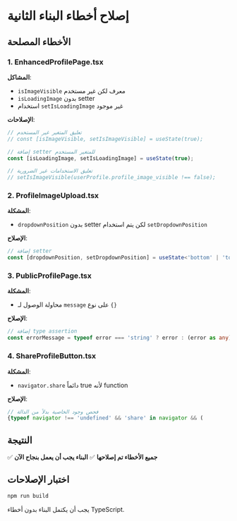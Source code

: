 # إصلاح أخطاء البناء الثانية

## الأخطاء المصلحة

### 1. EnhancedProfilePage.tsx
**المشاكل**:
- `isImageVisible` معرف لكن غير مستخدم
- `isLoadingImage` بدون setter
- استخدام `setIsLoadingImage` غير موجود

**الإصلاحات**:
```typescript
// تعليق المتغير غير المستخدم
// const [isImageVisible, setIsImageVisible] = useState(true);

// إضافة setter للمتغير المستخدم
const [isLoadingImage, setIsLoadingImage] = useState(true);

// تعليق الاستخدامات غير الضرورية
// setIsImageVisible(userProfile.profile_image_visible !== false);
```

### 2. ProfileImageUpload.tsx
**المشكلة**:
- `dropdownPosition` بدون setter لكن يتم استخدام `setDropdownPosition`

**الإصلاح**:
```typescript
// إضافة setter
const [dropdownPosition, setDropdownPosition] = useState<'bottom' | 'top'>('bottom');
```

### 3. PublicProfilePage.tsx
**المشكلة**:
- محاولة الوصول لـ `message` على نوع `{}`

**الإصلاح**:
```typescript
// إضافة type assertion
const errorMessage = typeof error === 'string' ? error : (error as any)?.message || 'Unknown error';
```

### 4. ShareProfileButton.tsx
**المشكلة**:
- `navigator.share` دائماً true لأنه function

**الإصلاح**:
```typescript
// فحص وجود الخاصية بدلاً من الدالة
{typeof navigator !== 'undefined' && 'share' in navigator && (
```

## النتيجة
✅ **جميع الأخطاء تم إصلاحها**
✅ **البناء يجب أن يعمل بنجاح الآن**

## اختبار الإصلاحات
```bash
npm run build
```

يجب أن يكتمل البناء بدون أخطاء TypeScript.
